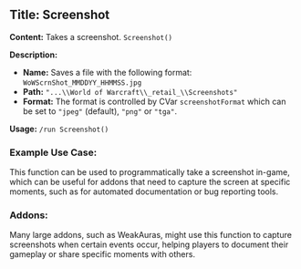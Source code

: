 ## Title: Screenshot

**Content:**
Takes a screenshot.
`Screenshot()`

**Description:**
- **Name:** Saves a file with the following format: `WoWScrnShot_MMDDYY_HHMMSS.jpg`
- **Path:** `"...\\World of Warcraft\\_retail_\\Screenshots"`
- **Format:** The format is controlled by CVar `screenshotFormat` which can be set to `"jpeg"` (default), `"png"` or `"tga"`.

**Usage:**
`/run Screenshot()`

### Example Use Case:
This function can be used to programmatically take a screenshot in-game, which can be useful for addons that need to capture the screen at specific moments, such as for automated documentation or bug reporting tools.

### Addons:
Many large addons, such as WeakAuras, might use this function to capture screenshots when certain events occur, helping players to document their gameplay or share specific moments with others.